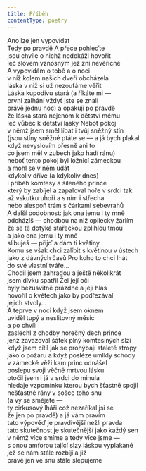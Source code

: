 ```yaml
---
title: Příběh
contentType: poetry
---
```


<section>

Ano lze jen vypovídat  
Tedy po pravdě A přece pohleďte  
jsou chvíle o nichž nedokáži hovořit  
leč slovem vznosným jež zní nevěřícně  
A vypovídám o tobě a o noci  
v níž kolem našich dveří obcházela  
láska v niž si už nezoufáme věřit  
Láska kupodivu stará (a říkáte mi —  
první zalhání vždyť jste se znali  
právě jednu noc) a opakuji po pravdě  
že láska stará nejenom k dětství mému  
leč vůbec k dětství lásky Neboť pokoj  
v němž jsem směl líbat i tvůj sněžný stín  
(jsou stíny sněžné ptáte se — a já bych plakal  
když nevyslovím přesně ani to  
co jsem měl v zubech jako hadí ránu)  
neboť tento pokoj byl ložnicí zámeckou  
a mohl se v něm udát  
kdykoliv dříve (a kdykoliv dnes)  
i příběh komtesy a šíleného prince  
který by zabíjel a zapaloval hoře v srdci tak  
až vskutku uhoří a s ním i střecha  
nebo alespoň trám s čárkami sebevrahů  
A další podobnost: jak ona jemu i ty mně  
odcházíš — chodbou na niž opilecky žárlím  
že se tě dotýká stařeckou zplihlou tmou  
a jako ona jemu i ty mně  
slibuješ — přijď a dám ti květiny  
Komu se však chci zalíbit s květinou v ústech  
jako z dávných časů Pro koho to chci lhát  
do své vlastní tváře…  
Chodil jsem zahradou a ještě několikrát  
jsem dívku spatřil Žel její oči  
byly bezúsvitně prázdné a její hlas  
hovořil o květech jako by podřezával  
jejich stvoly…  
A teprve v noci když jsem oknem  
uviděl tupý a neslitovný měsíc  
a po chvíli  
zaslechl z chodby horečný dech prince  
jenž zavazoval šátek plný komtesiných slzí  
když jsem cítil jak se prohýbají staleté stropy  
jako o požáru a když posléze umlkly schody  
v zámecké věži kam princ odnášel  
poslepu svoji věčně mrtvou lásku  
otočil jsem i já v srdci do minula  
hledaje vzpomínku kterou bych šťastně spojil  
nešťastné rány v sošce toho snu  
(a vy se smějete —  
ty cirkusový lháři což nezaříkal jsi se  
že jen po pravdě) a já vám pravím  
tato výpověď je pravdivější nežli pravda  
tato skutečnost je skutečnější jako každý sen  
v němž více smíme a tedy více jsme —  
s onou amforou tající slzy láskou vyplakané  
jež se nám stále rozbíjí a již  
právě jen ve snu stále slepujeme

</section>
